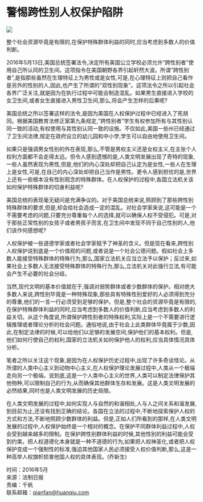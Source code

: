 # 警惕跨性别人权保护陷阱

![](https://rs2.huanqiucdn.cn/huanqiu/image/www/common/200.jpg)

整个社会资源毕竟是有限的,在保护特殊群体利益的同时,应当考虑到多数人的价值判断。

2016年5月13日,美国总统签署法令,决定所有美国公立学校必须允许“跨性别者”使用自己所认同的卫生间。这项指令在美国朝野各界引起轩然大波。所谓“跨性别者”,是指那些虽然在生理特征上为男性或是女性,可是,在心理特征上则把自己看作是另外的性别的人,因此,也产生了所谓的“双性别现象”。这项法令之所以引起社会各界广泛关注,就是因为在执行过程中可能会制造混乱。如果男生直接进入学校的女卫生间,或者女生直接进入男性卫生间,那么,将会产生怎样的后果呢?

美国总统之所以签署这样的法令,是因为美国在人权保护过程中已经进入了死胡同。根据美国教育法修正案第九条规定,“跨性别者”学生有权参加所有与其性别认同一致的活动,有权使用与其性别认同一致的设施。不仅如此,美国一些州已经通过了卫生间法律,规定在政府设立的幼儿园和中小学,学生可以自由地使用卫生间。

如果只是强调男女性别的外在表现,那么,不管是男权主义还是女权主义,在主张个人权利方面都不会走得太远。但令人感到遗憾的是,人类文明发展出现了奇特的现象,一些人虽然表现为男性,但是,他们的内心深处却把自己认定为是女性,一些人在生理上是女性,可是,在自己的内心深处却把自己当作是男性。更令人感到担忧的是,世界上还有一些根本没有性别观念的特殊群体。在人权保护的过程中,各国立法机关该如何保护特殊群体的切身利益呢?

美国总统的表现毫无疑问是充满争议的。对于美国总统来说,照顾到了那些跨性别特殊群体的要求,但是,却会给社会造成一定的混乱。对社会学家来说,这可能是一个不需要考虑的问题,只要充分尊重每个人的选择,就可以确保人权不受侵犯。可是,对于那些正常性别的女孩子或者男孩子而言,在卫生间中发现不同于自己性别的人,他们该作何感想呢?

人权保护被一些道德学家或者社会学家赋予了神圣的含义。但是现在看来,跨性别人权保护说到底是一个价值观的问题,或者说是一个社会公德问题。假如社会上多数人能接受特殊群体的特殊行为,那么,国家立法机关应当立法予以保护；反过来,如果社会上多数人无法接受特殊群体的特殊行为,那么,立法机关对此强行立法,有可能会产生不必要的社会分歧。

当然,现代文明的基本价值就在于,强调对弱势群体或者少数群体的保护。相对绝大多数人来说,跨性别毕竟是一种特殊现象,那些具有特殊性别爱好的人必须得到充分的尊重,他们的一言一行必须受到足够的保护。但是,整个社会的资源毕竟是有限的,在保护特殊群体利益的同时,应当考虑到多数人的价值判断,应当考虑到多数人的利益关切。从这个角度说,所谓保护跨性别者的特殊权利,实际上是一个不需要进行逻辑推理或者理论分析的社会问题。通俗地说,由于社会上此类群体毕竟属于少数,因此,在制定法律的时候,可以给他们以足够的发展空间,保护他们的基本权利。但是,他们如何行使自己的权利,国家的立法机关如何保护他人的权利,应当具体情况具体分析。

笔者之所以关注这个现象,是因为在人权保护历史过程中,出现了许多奇谈怪论。从所谓的人类中心主义到动物中心主义,在人权保护理论发展过程中,人类从一个极端走向另一个极端。说到底,这是一个人类中心主义的世界,人类可以制定法律保护其他物种,可以限制自己的行为,从而确保其他群体生存和发展。这是人类文明发展的必然结果,同时也是人类文明发展的历史局限。

在人类文明发展的过程中,如何实现人与自然的和谐相处,人与人之间关系和谐发展,到目前为止,还没有找到正确的结论。各国在立法的过程中,不断地探索保护人权的方式和方法,不断地照顾少数群体的利益。但是,正如人们所看到的那样,在人类文明发展的过程中,人权保护始终是一个相对的概念。在保护不同群体利益过程中,人权会受到越来越多的限制。在保护跨性别群体利益的时候,其他性别的利益可能会受到约束。把人权道德化本身就是一种不道德的行为,如果把人权神圣化,或者把人权保护变成一个强制性的标准,强迫其他国家人民必须接受人权价值判断,那么,这是一种高举人权旗帜损害他国人权的具体表现。(乔新生)

时间：2016年5月  
来源：法制日报  
责编：千帆  
联系邮箱：qianfan@huanqiu.com  